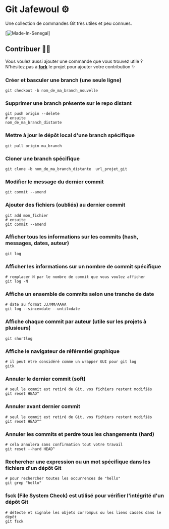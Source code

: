 # Git Jafewoul ⚙️

Une collection de commandes Git très utiles et peu connues.

[![Made-In-Senegal](https://github.com/GalsenDev221/made.in.senegal/blob/master/assets/badge.svg)]

## Contribuer 🤝🏽

Vous voulez aussi ajouter une commande que vous trouvez utile ?  
N'hésitez pas à **[fork](https://github.com/daoodaba975/git.jafewoul/fork)** le projet pour ajouter votre contribution ✨

### Créer et basculer une branch (une seule ligne)

```properties
git checkout -b nom_de_ma_branch_nouvelle
```

### Supprimer une branch présente sur le repo distant

```properties
git push origin --delete
# ensuite
nom_de_ma_branch_distante
```

### Mettre à jour le dépôt local d'une branch spécifique

```properties
git pull origin ma_branch
```

### Cloner une branch spécifique

```properties
git clone -b nom_de_ma_branch_distante  url_projet_git
```

### Modifier le message du dernier commit

```properties
git commit --amend
```

### Ajouter des fichiers (oubliés) au dernier commit

```properties
git add mon_fichier
# ensuite
git commit --amend
```

### Afficher tous les informations sur les commits (hash, messages, dates, auteur)

```properties
git log
```

### Afficher les informations sur un nombre de commit spécifique

```properties
# remplacer N par le nombre de commit que vous voulez afficher
git log -N
```

### Affiche un ensemble de commits selon une tranche de date

```properties
# date au format JJ/MM/AAAA
git log --since=date --until=date
```

### Affiche chaque commit par auteur (utile sur les projets à plusieurs)

```properties
git shortlog
```

### Affiche le navigateur de référentiel graphique

```properties
# il peut être considéré comme un wrapper GUI pour git log
gitk
```

### Annuler le dernier commit (soft)

```properties
# seul le commit est retiré de Git, vos fichiers restent modifiés
git reset HEAD^
```

### Annuler avant dernier commit

```properties
# seul le commit est retiré de Git, vos fichiers restent modifiés
git reset HEAD^^
```

### Annuler les commits et perdre tous les changements (hard)

```properties
# cela annulera sans confirmation tout votre travail
git reset --hard HEAD^
```

### Rechercher une expression ou un mot spécifique dans les fichiers d'un dépôt Git

```properties
# pour rechercher toutes les occurrences de "hello"
git grep "hello"
```

### fsck (File System Check) est utilisé pour vérifier l'intégrité d'un dépôt Git

```properties
# détecte et signale les objets corrompus ou les liens cassés dans le dépôt
git fsck
```
